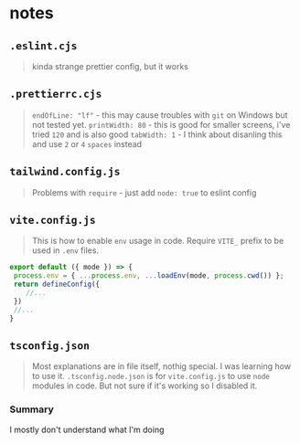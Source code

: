 # notes

## `.eslint.cjs`

> kinda strange prettier config, but it works

## `.prettierrc.cjs`

> `endOfLine: "lf"` - this may cause troubles with `git` on Windows but not tested yet.
> `printWidth: 80` - this is good for smaller screens, i've tried `120` and is also good
> `tabWidth: 1` - I think about disanling this and use `2` or `4` `spaces` instead

## `tailwind.config.js`

>Problems with `require` - just add `node: true` to eslint config

## `vite.config.js`

>This is how to enable `env` usage in code.
>Require `VITE_` prefix to be used in `.env` files.

```js
export default ({ mode }) => {
 process.env = { ...process.env, ...loadEnv(mode, process.cwd()) };
 return defineConfig({
    //...
 })
 //...
}
```

## `tsconfig.json`

> Most explanations are in file itself, nothig special. I was learning how to use it.
> `.tsconfig.node.json` is for `vite.config.js` to use `node` modules in code. But not sure if it's working so I disabled it.

### Summary

I mostly don't understand what I'm doing
